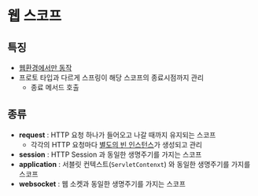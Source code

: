 # 웹 스코프



## 특징

- <u>웹환경에서만 동작</u>
- 프로토 타입과 다르게 스프링이 해당 스코프의 종료시점까지 관리
  - 종료 메서드 호출



## 종류

- **request** : HTTP 요청 하나가 들어오고 나갈 때까지 유지되는 스코프
  - 각각의 HTTP 요청마다 <u>별도의 빈 인스턴스</u>가 생성되고 관리
- **session** : HTTP Session 과 동일한 생명주기를 가지는 스코프
- **application** : 서블릿 컨텍스트(`ServletContenxt`) 와 동일한 생명주기를 가지를 스코프
- **websocket** : 웹 소켓과 동일한 생명주기를 가지는 스코프





